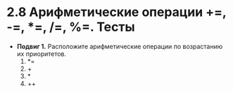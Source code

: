 # 2.8 Арифметические операции +=, -=, *=, /=, %=. Тесты

* **Подвиг 1.** Расположите арифметические операции по возрастанию их приоритетов.
  1. \*\=
  2. \+
  3. \*
  4. \+\+


